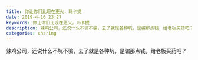 ```yaml
---
title: 你让你们比现在更火，玛卡提
date: 2019-4-16 23:27
keywords: 你让你们比现在更火，玛卡提
description: 辣鸡公司，还说什么不坑不骗，去了就是各种坑，是骗那点钱，给老板买药吧？
categories: sharing
---
```

<td class="t_f" id="postmessage_3522413">

辣鸡公司，还说什么不坑不骗，去了就是各种坑，是骗那点钱，给老板买药吧？<br/>
<img alt="" border="0" class="zoom" data-cf-modified-681736061c379e46843d5f2f-="" file="http://www.flw.ph/data/appbyme/upload/image/201904/16/6yq9u5BgQhFE.jpg" id="aimg_TT8gs" lazyloadthumb="1" onclick="" onmouseover="" src="http://www.flw.ph/data/appbyme/upload/image/201904/16/6yq9u5BgQhFE.jpg"/><br/>
<img alt="" border="0" class="zoom" data-cf-modified-681736061c379e46843d5f2f-="" file="http://www.flw.ph/data/appbyme/upload/image/201904/16/yZmJ3nAVGtQD.jpg" id="aimg_bUyg2" lazyloadthumb="1" onclick="" onmouseover="" src="http://www.flw.ph/data/appbyme/upload/image/201904/16/yZmJ3nAVGtQD.jpg"/><br/>
<img alt="" border="0" class="zoom" data-cf-modified-681736061c379e46843d5f2f-="" file="http://www.flw.ph/data/appbyme/upload/image/201904/16/eJQWvrf3EDCV.jpg" id="aimg_xQEvE" lazyloadthumb="1" onclick="" onmouseover="" src="http://www.flw.ph/data/appbyme/upload/image/201904/16/eJQWvrf3EDCV.jpg"/><br/>
</td>
